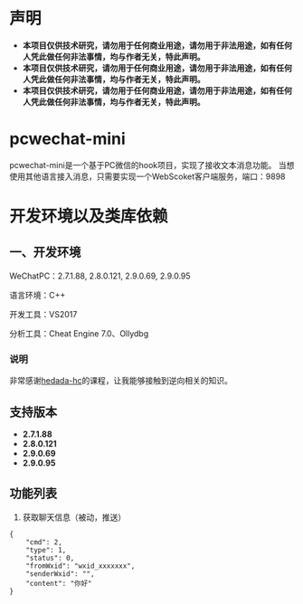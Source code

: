 # 声明
- **本项目仅供技术研究，请勿用于任何商业用途，请勿用于非法用途，如有任何人凭此做任何非法事情，均与作者无关，特此声明。**
- **本项目仅供技术研究，请勿用于任何商业用途，请勿用于非法用途，如有任何人凭此做任何非法事情，均与作者无关，特此声明。**
- **本项目仅供技术研究，请勿用于任何商业用途，请勿用于非法用途，如有任何人凭此做任何非法事情，均与作者无关，特此声明。**

# pcwechat-mini
pcwechat-mini是一个基于PC微信的hook项目，实现了接收文本消息功能。
当想使用其他语言接入消息，只需要实现一个WebScoket客户端服务，端口：9898

# 开发环境以及类库依赖

## 一、开发环境

WeChatPC：2.7.1.88, 2.8.0.121, 2.9.0.69, 2.9.0.95

语言环境：C++

开发工具：VS2017

分析工具：Cheat Engine 7.0、Ollydbg

### 说明
非常感谢[hedada-hc](https://github.com/hedada-hc)的课程，让我能够接触到逆向相关的知识。

## 支持版本
- **2.7.1.88**
- **2.8.0.121**
- **2.9.0.69**
- **2.9.0.95**

## 功能列表
1. 获取聊天信息（被动，推送）
```
{
    "cmd": 2,
    "type": 1,
    "status": 0,
    "fromWxid": "wxid_xxxxxxx",
    "senderWxid": "",
    "content": "你好"
}
```



